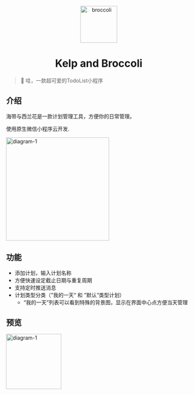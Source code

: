 <p align="center">
<img src="https://6f6e-on-line-1gqban3ba49e3d35-1302613116.tcb.qcloud.la/broccoli.png?sign=7b6211e60087fd8fb1909cca697cb0a3&t=1612709339" alt="broccoli" width="100">
</p>
<h1 align="center">Kelp and Broccoli</h1>

> 🍭 哇，一款超可爱的TodoList小程序

## 介绍

海带与西兰花是一款计划管理工具，方便你的日常管理。

使用原生微信小程序云开发.
<p>
<img src="https://6f6e-on-line-1gqban3ba49e3d35-1302613116.tcb.qcloud.la/broccoli_3.png?sign=259f4e7b88e911421cbeb63c842d11de&t=1640624761" alt="diagram-1" width="280">
</p>

## 功能

-   添加计划，输入计划名称
-   方便快速设定截止日期与重复周期
-   支持定时推送消息
-   计划类型分类（”我的一天“ 和 ”默认“类型计划）
    -   “我的一天”列表可以看到特殊的背景图，显示在界面中心点方便当天管理

## 预览

<img src="https://6f6e-on-line-1gqban3ba49e3d35-1302613116.tcb.qcloud.la/broccoli-logo.jpg?sign=20165c057e9630056a11128b1b740c08&t=1640626684" alt="diagram-1" width="150">

